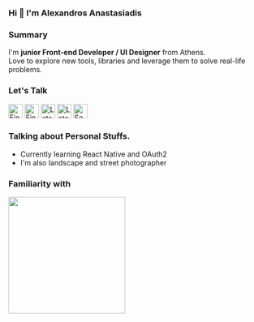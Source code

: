 ### Hi 👋 I'm Alexandros Anastasiadis

### Summary
I'm **junior Front-end Developer / UI Designer** from Athens. </br>
Love to explore new tools, libraries and leverage them to solve real-life problems.<br/>


### Let's Talk

[<img src="https://skillicons.dev/icons?i=linkedin" alt="Find me on Linkedin" width="28"/>](https://linkedin.com/in/estroxgr)
[<img src="https://skillicons.dev/icons?i=twitter" alt="Find me on Twitter" width="28"/>](https://x.com/estroxgr)
[<img src="https://skillicons.dev/icons?i=discord" alt="Lets talk in Discord" width="28"/>](https://discordapp.com/users/1235332659475910888)
[<img src="https://skillicons.dev/icons?i=instagram" alt="Lets talk in Instagram" width="28"/>](https://instagram.com/estroxgr)
[<img src="https://skillicons.dev/icons?i=gmail&theme=light" alt="Sen me a email" width="28"/>](mailto:alexanastagr@gmail.com)


### Talking about Personal Stuffs.

- Currently learning React Native and OAuth2
- I'm also landscape and street photographer


### Familiarity with

<img width="230px" src="https://skillicons.dev/icons?i=jest,sass,js,ts,react,redux,electron,alpinejs,astro,jquery,vercel,figma,bash,php,docker,wordpress&perline=8">
